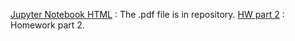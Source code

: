 
[Jupyter Notebook  HTML](IE_423_Project_Part_1_final.html) : The .pdf file is in repository.
[HW part 2](https://bu-ie-423.github.io/fall-23-sinanparlar/IE_423_Project_Part2_final.html)  : Homework part 2.
